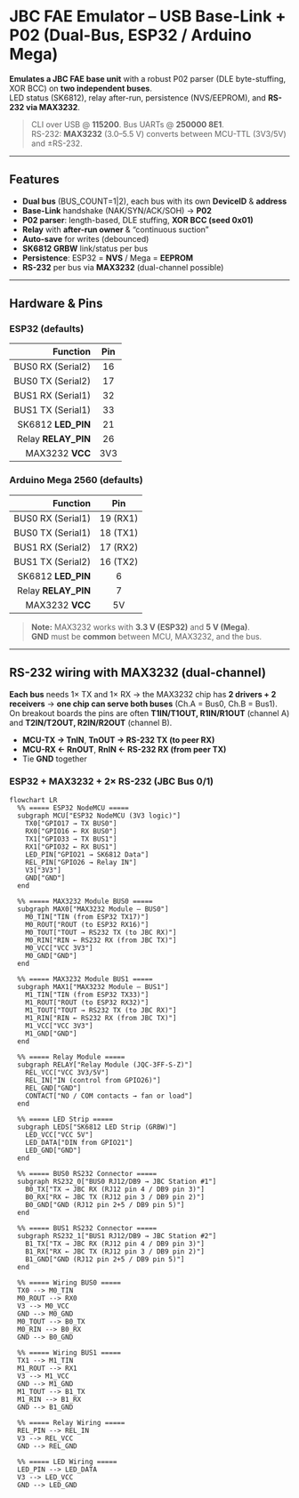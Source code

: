 # JBC FAE Emulator – USB Base-Link + P02 (Dual-Bus, ESP32 / Arduino Mega)

**Emulates a JBC FAE base unit** with a robust P02 parser (DLE byte-stuffing, XOR BCC) on **two independent buses**.  
LED status (SK6812), relay after-run, persistence (NVS/EEPROM), and **RS-232 via MAX3232**.

> CLI over USB @ **115200**. Bus UARTs @ **250000 8E1**.  
> RS-232: **MAX3232** (3.0–5.5 V) converts between MCU-TTL (3V3/5V) and ±RS-232.

---

## Features

- **Dual bus** (BUS_COUNT=1|2), each bus with its own **DeviceID** & **address**
- **Base-Link** handshake (NAK/SYN/ACK/SOH) → **P02**
- **P02 parser**: length-based, DLE stuffing, **XOR BCC (seed 0x01)**
- **Relay** with **after-run owner** & “continuous suction”
- **Auto-save** for writes (debounced)
- **SK6812 GRBW** link/status per bus
- **Persistence**: ESP32 = **NVS** / Mega = **EEPROM**
- **RS-232** per bus via **MAX3232** (dual-channel possible)

---

## Hardware & Pins

### ESP32 (defaults)

| Function              | Pin |
|----------------------:|:---:|
| BUS0 RX (Serial2)     | 16  |
| BUS0 TX (Serial2)     | 17  |
| BUS1 RX (Serial1)     | 32  |
| BUS1 TX (Serial1)     | 33  |
| SK6812 **LED_PIN**    | 21  |
| Relay **RELAY_PIN**   | 26  |
| MAX3232 **VCC**       | 3V3 |

### Arduino Mega 2560 (defaults)

| Function              | Pin |
|----------------------:|:---:|
| BUS0 RX (Serial1)     | 19 (RX1) |
| BUS0 TX (Serial1)     | 18 (TX1) |
| BUS1 RX (Serial2)     | 17 (RX2) |
| BUS1 TX (Serial2)     | 16 (TX2) |
| SK6812 **LED_PIN**    | 6   |
| Relay **RELAY_PIN**   | 7   |
| MAX3232 **VCC**       | 5V  |

> **Note:** MAX3232 works with **3.3 V (ESP32)** and **5 V (Mega)**.  
> **GND** must be **common** between MCU, MAX3232, and the bus.

---

## RS-232 wiring with MAX3232 (dual-channel)

**Each bus** needs 1× TX and 1× RX → the MAX3232 chip has **2 drivers + 2 receivers** → **one chip can serve both buses** (Ch.A = Bus0, Ch.B = Bus1).  
On breakout boards the pins are often **T1IN/T1OUT, R1IN/R1OUT** (channel A) and **T2IN/T2OUT, R2IN/R2OUT** (channel B).

- **MCU-TX → TnIN**, **TnOUT → RS-232 TX (to peer RX)**
- **MCU-RX ← RnOUT**, **RnIN  ← RS-232 RX (from peer TX)**
- Tie **GND** together

### ESP32 + MAX3232 + 2× RS-232 (JBC Bus 0/1)

```mermaid
flowchart LR
  %% ===== ESP32 NodeMCU =====
  subgraph MCU["ESP32 NodeMCU (3V3 logic)"]
    TX0["GPIO17 → TX BUS0"]
    RX0["GPIO16 ← RX BUS0"]
    TX1["GPIO33 → TX BUS1"]
    RX1["GPIO32 ← RX BUS1"]
    LED_PIN["GPIO21 → SK6812 Data"]
    REL_PIN["GPIO26 → Relay IN"]
    V3["3V3"]
    GND["GND"]
  end

  %% ===== MAX3232 Module BUS0 =====
  subgraph MAX0["MAX3232 Module – BUS0"]
    M0_TIN["TIN (from ESP32 TX17)"]
    M0_ROUT["ROUT (to ESP32 RX16)"]
    M0_TOUT["TOUT → RS232 TX (to JBC RX)"]
    M0_RIN["RIN ← RS232 RX (from JBC TX)"]
    M0_VCC["VCC 3V3"]
    M0_GND["GND"]
  end

  %% ===== MAX3232 Module BUS1 =====
  subgraph MAX1["MAX3232 Module – BUS1"]
    M1_TIN["TIN (from ESP32 TX33)"]
    M1_ROUT["ROUT (to ESP32 RX32)"]
    M1_TOUT["TOUT → RS232 TX (to JBC RX)"]
    M1_RIN["RIN ← RS232 RX (from JBC TX)"]
    M1_VCC["VCC 3V3"]
    M1_GND["GND"]
  end

  %% ===== Relay Module =====
  subgraph RELAY["Relay Module (JQC-3FF-S-Z)"]
    REL_VCC["VCC 3V3/5V"]
    REL_IN["IN (control from GPIO26)"]
    REL_GND["GND"]
    CONTACT["NO / COM contacts → fan or load"]
  end

  %% ===== LED Strip =====
  subgraph LEDS["SK6812 LED Strip (GRBW)"]
    LED_VCC["VCC 5V"]
    LED_DATA["DIN from GPIO21"]
    LED_GND["GND"]
  end

  %% ===== BUS0 RS232 Connector =====
  subgraph RS232_0["BUS0 RJ12/DB9 → JBC Station #1"]
    B0_TX["TX → JBC RX (RJ12 pin 4 / DB9 pin 3)"]
    B0_RX["RX ← JBC TX (RJ12 pin 3 / DB9 pin 2)"]
    B0_GND["GND (RJ12 pin 2+5 / DB9 pin 5)"]
  end

  %% ===== BUS1 RS232 Connector =====
  subgraph RS232_1["BUS1 RJ12/DB9 → JBC Station #2"]
    B1_TX["TX → JBC RX (RJ12 pin 4 / DB9 pin 3)"]
    B1_RX["RX ← JBC TX (RJ12 pin 3 / DB9 pin 2)"]
    B1_GND["GND (RJ12 pin 2+5 / DB9 pin 5)"]
  end

  %% ===== Wiring BUS0 =====
  TX0 --> M0_TIN
  M0_ROUT --> RX0
  V3 --> M0_VCC
  GND --> M0_GND
  M0_TOUT --> B0_TX
  M0_RIN --> B0_RX
  GND --> B0_GND

  %% ===== Wiring BUS1 =====
  TX1 --> M1_TIN
  M1_ROUT --> RX1
  V3 --> M1_VCC
  GND --> M1_GND
  M1_TOUT --> B1_TX
  M1_RIN --> B1_RX
  GND --> B1_GND

  %% ===== Relay Wiring =====
  REL_PIN --> REL_IN
  V3 --> REL_VCC
  GND --> REL_GND

  %% ===== LED Wiring =====
  LED_PIN --> LED_DATA
  V3 --> LED_VCC
  GND --> LED_GND
